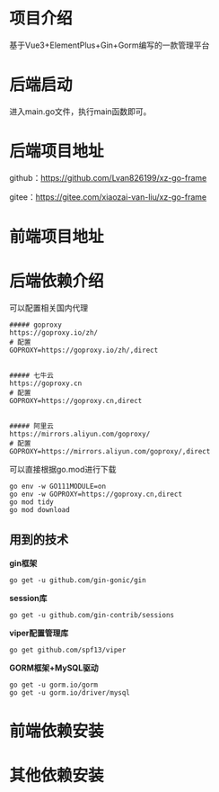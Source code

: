 # 项目介绍

基于Vue3+ElementPlus+Gin+Gorm编写的一款管理平台

# 后端启动

进入main.go文件，执行main函数即可。

# 后端项目地址

github：https://github.com/Lvan826199/xz-go-frame

gitee：https://gitee.com/xiaozai-van-liu/xz-go-frame

# 前端项目地址


# 后端依赖介绍

可以配置相关国内代理

```shell
##### goproxy
https://goproxy.io/zh/
# 配置
GOPROXY=https://goproxy.io/zh/,direct


##### 七牛云
https://goproxy.cn
# 配置
GOPROXY=https://goproxy.cn,direct


##### 阿里云
https://mirrors.aliyun.com/goproxy/
# 配置
GOPROXY=https://mirrors.aliyun.com/goproxy/,direct
```



可以直接根据go.mod进行下载

```shell
go env -w GO111MODULE=on
go env -w GOPROXY=https://goproxy.cn,direct
go mod tidy
go mod download
```

## 用到的技术

**gin框架**

```shell
go get -u github.com/gin-gonic/gin
```

**session库**

```shell
go get -u github.com/gin-contrib/sessions
```

**viper配置管理库**

```shell
go get github.com/spf13/viper
```
**GORM框架+MySQL驱动**

```shell
go get -u gorm.io/gorm
go get -u gorm.io/driver/mysql
```


# 前端依赖安装


# 其他依赖安装
